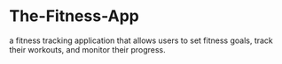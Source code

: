 # The-Fitness-App
a fitness tracking application that allows users to set fitness goals, track their workouts, and monitor their progress.
